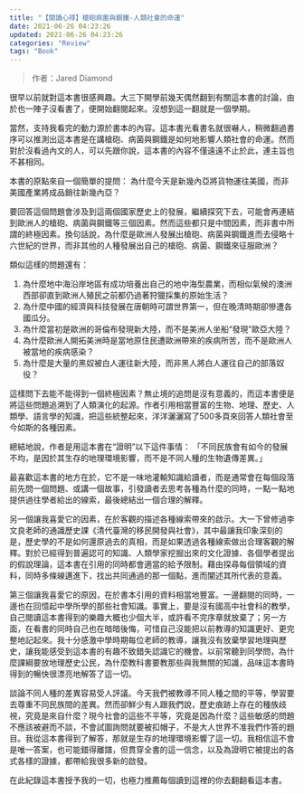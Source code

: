 ```yaml
---
title: "【閱讀心得】槍砲病菌與鋼鐵-人類社會的命運"
date: 2021-06-26 04:23:26
updated: 2021-06-26 04:23:26
categories: "Review"
tags: "Book"
---
```


> 作者：Jared Diamond

很早以前就對這本書很感興趣。大三下開學前幾天偶然翻到有關這本書的討論，由於也一陣子沒看書了，便開始翻閱起來。沒想到這一翻就是一個學期。

當然，支持我看完的動力源於書本的內容。這本書光看書名就很嚇人，稍微翻過書序可以推測出這本書是在講槍砲、病菌與鋼鐵是如何地影響人類社會的命運。然而對於沒看過內文的人，可以先跟你說，這本書的內容不僅遠遠不止於此，連主旨也不甚相同。

本書的原點來自一個簡單的提問：
為什麼今天是新幾內亞將貨物運往美國，而非美國產業將成品銷往新幾內亞？

要回答這個問題會涉及到這兩個國家歷史上的發展，繼續探究下去，可能會再連結到歐洲人的槍砲、病菌與鋼鐵等三個因素。然而這些都只是中間因素，而非書中所謂的終極因素。換句話說，為什麼是歐洲人發展出槍砲、病菌與鋼鐵進而去侵略十六世紀的世界，而非其他的人種發展出自己的槍砲、病菌、鋼鐵來征服歐洲？

<!--more-->

類似這樣的問題還有：

1. 為什麼地中海沿岸地區有成功培養出自己的地中海型農業，而相似氣候的澳洲西部卻直到歐洲人殖民之前都仍過著狩獵採集的原始生活？
2. 為什麼中國的經濟與科技發展在唐朝時可謂世界第一，但在晚清時期卻慘遭各國瓜分。
3. 為什麼當初是歐洲的哥倫布發現新大陸，而不是美洲人坐船“發現”歐亞大陸？
4. 為什麼歐洲人開拓美洲時是當地原住民遭歐洲帶來的疾病所苦，而不是歐洲人被當地的疾病感染？
5. 為什麼是大量的黑奴被白人運往新大陸，而非黑人將白人運往自己的部落奴役？

這樣問下去能不能得到一個終極因素？無止境的追問是沒有意義的，而這本書便是將這些問題追溯到了人類演化的起源。作者引用相當豐富的生物、地理、歷史、人類學、語言學的知識，把這些統整起來，洋洋灑灑寫了500多頁來回答人類社會至今如斯的各種因素。

總結地說，作者是用這本書在“證明”以下這件事情：
「不同民族會有如今的發展不均，是因於其生存的地理環境影響，而不是不同人種的生物遺傳差異。」

最喜歡這本書的地方在於，它不是一味地灌輸知識給讀者，而是通常會在每個段落前先問一個問題、或講一個故事，引發讀者去思考各種為什麼的同時，一點一點地提供過往學者給出的線索，最後總結出一個合理的解釋。

另一個讓我喜愛它的因素，在於客觀的描述各種線索帶來的啟示。大一下曾修過李文良老師的通識歷史課《清代臺灣的移民開發與社會》，其中最讓我印象深刻的是，歷史學的不是如何還原過去的真相，而是如果透過各種線索做出合理客觀的解釋。對於已經得到普遍認可的知識、人類學家挖掘出來的文化證據、各個學者提出的假說理論，這本書在引用的同時都會適當的給予限制。藉由探尋每個領域的資料，同時多條線邁進下，找出共同通過的那一個點，進而闡述其所代表的意義。

第三個讓我喜愛它的原因，在於書本引用的資料相當地豐富。一邊翻閱的同時，一邊也在回憶起中學所學的那些社會知識。事實上，要是沒有國高中社會科的教學，自己閱讀這本書得到的樂趣大概也少個大半，或許看不完序章就放棄了；另一方面，在看書的同時自己也在暗暗後悔，可惜自己沒能把以前教導的知識更好、更完整地記起來。我十分感激中學時期每位老師的教導，讓我沒有放棄學習地理與歷史，讓我能感受到這本書的有趣不致錯失認識它的機會。以前常聽到同學問，為什麼課綱要放地理歷史公民，為什麼教科書要教那些與我無關的知識，品味這本書時得到的暢快很漂亮地解答了這一切。

談論不同人種的差異容易受人評議。今天我們被教導不同人種之間的平等，學習要去尊重不同民族間的差異。然而卻鮮少有人跟我們說，歷史痕跡上存在的種族歧視，究竟是來自什麼？現今社會的這些不平等，究竟是因為什麼？這些敏感的問題不應該被避而不談，不會試圖詢問就要被扣帽子，不是大人世界不准我們作答的題目。我從這本書得到了解答，那就是生存的地理環境影響了這一切。我相信這不會是唯一答案，也可能錯得離譜，但貫穿全書的這一信念，以及為證明它被提出的各式各樣的證據，都帶給我很多新的啟發。

在此紀錄這本書授予我的一切，也極力推薦每個讀到這裡的你去翻翻看這本書。
